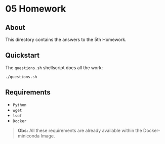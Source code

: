 # 05 Homework

## About
This directory contains the answers to the 5th Homework.

## Quickstart
The `questions.sh` shellscript does all the work:
```
./questions.sh
```
## Requirements
- `Python`
- `wget`
- `lsof`
- `Docker`
 > **Obs:** All these requirements are already available within the Docker-miniconda Image.
